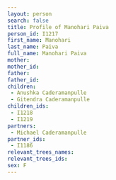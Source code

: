 ```yaml
---
layout: person
search: false
title: Profile of Manohari Paiva
person_id: I1217
first_name: Manohari
last_name: Paiva
full_name: Manohari Paiva
mother: 
mother_id: 
father: 
father_id: 
children:
 - Anushka Caderamanpulle
 - Gitendra Caderamanpulle
children_ids:
 - I1218
 - I1219
partners:
 - Michael Caderamanpulle
partner_ids:
 - I1186
relevant_trees_names:
relevant_trees_ids:
sex: F
---
```


